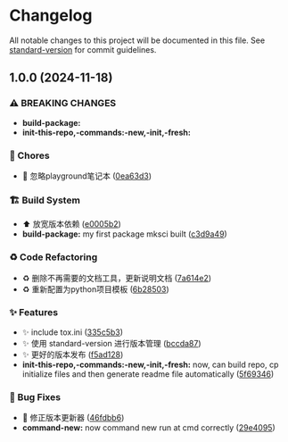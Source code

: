 # Changelog

All notable changes to this project will be documented in this file. See [standard-version](https://github.com/conventional-changelog/standard-version) for commit guidelines.

## 1.0.0 (2024-11-18)


### ⚠ BREAKING CHANGES

* **build-package:** 
* **init-this-repo,-commands:-new,-init,-fresh:** 

### 🔧 Chores

* :see_no_evil: 忽略playground笔记本 ([0ea63d3](https://github.com/SongshGeo/Python-Project-Template/commit/0ea63d34a40f8ab5eef41105e98e9166ab170802))


### 🏗️ Build System

* :arrow_up: 放宽版本依赖 ([e0005b2](https://github.com/SongshGeo/Python-Project-Template/commit/e0005b29a3b23351ae959ba62a370b7ba668caf6))
* **build-package:** my first package mksci built ([c3d9a49](https://github.com/SongshGeo/Python-Project-Template/commit/c3d9a497e01a554876703b1335c1b3db1314facb))


### ♻️ Code Refactoring

* :recycle: 删除不再需要的文档工具，更新说明文档 ([7a614e2](https://github.com/SongshGeo/Python-Project-Template/commit/7a614e235c8b862d24fcc6428b62d2a59a94bf01))
* :recycle: 重新配置为python项目模板 ([6b28503](https://github.com/SongshGeo/Python-Project-Template/commit/6b28503fbb2424d110a7edb9ab50efe6af92a99c))


### ✨ Features

* :sparkles: include tox.ini ([335c5b3](https://github.com/SongshGeo/Python-Project-Template/commit/335c5b3b9927ee6c3dbcd0242f97c4a82ade3c49))
* :sparkles: 使用 standard-version 进行版本管理 ([bccda87](https://github.com/SongshGeo/Python-Project-Template/commit/bccda87c86295fe3b0f034b7864a6077c760a7d3))
* :sparkles: 更好的版本发布 ([f5ad128](https://github.com/SongshGeo/Python-Project-Template/commit/f5ad128751959e128ffa11b4c142dbb5bbf8ffec))
* **init-this-repo,-commands:-new,-init,-fresh:** now, can build repo, cp initialize files and then generate readme file automatically ([5f69346](https://github.com/SongshGeo/Python-Project-Template/commit/5f693461647e9b73c5968d93f095b87401410251))


### 🐛 Bug Fixes

* :green_heart: 修正版本更新器 ([46fdbb6](https://github.com/SongshGeo/Python-Project-Template/commit/46fdbb6b7c3f32e9186b20346b63cfa9b7d65a4b))
* **command-new:** now command new run at cmd correctly ([29e4095](https://github.com/SongshGeo/Python-Project-Template/commit/29e4095fd49781c68b779f3be00ff868271a1099))
